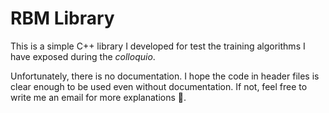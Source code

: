 # RBM Library
This is a simple C++ library I developed for test the training algorithms I have exposed during the _colloquio_.

Unfortunately, there is no documentation. I hope the code in header files is clear enough to be used even without documentation.
If not, feel free to write me an email for more explanations 🙂.
